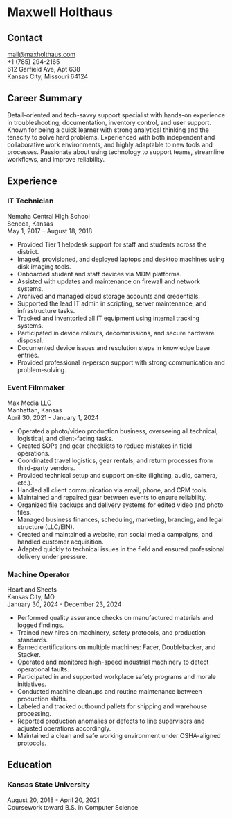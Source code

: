 # Maxwell Holthaus

## Contact

<mail@maxholthaus.com>  
+1 (785) 294-2165  
612 Garfield Ave, Apt 638  
Kansas City, Missouri 64124  

## Career Summary

Detail-oriented and tech-savvy support specialist with hands-on experience in troubleshooting, documentation, inventory control, and user support. Known for being a quick learner with strong analytical thinking and the tenacity to solve hard problems. Experienced with both independent and collaborative work environments, and highly adaptable to new tools and processes. Passionate about using technology to support teams, streamline workflows, and improve reliability.

## Experience

### IT Technician

Nemaha Central High School  
Seneca, Kansas  
May 1, 2017 – August 18, 2018  

- Provided Tier 1 helpdesk support for staff and students across the district.
- Imaged, provisioned, and deployed laptops and desktop machines using disk imaging tools.
- Onboarded student and staff devices via MDM platforms.
- Assisted with updates and maintenance on firewall and network systems.
- Archived and managed cloud storage accounts and credentials.
- Supported the lead IT admin in scripting, server maintenance, and infrastructure tasks.
- Tracked and inventoried all IT equipment using internal tracking systems.
- Participated in device rollouts, decommissions, and secure hardware disposal.
- Documented device issues and resolution steps in knowledge base entries.
- Provided professional in-person support with strong communication and problem-solving.

### Event Filmmaker

Max Media LLC  
Manhattan, Kansas  
April 30, 2021 - January 1, 2024  

- Operated a photo/video production business, overseeing all technical, logistical, and client-facing tasks.
- Created SOPs and gear checklists to reduce mistakes in field operations.
- Coordinated travel logistics, gear rentals, and return processes from third-party vendors.
- Provided technical setup and support on-site (lighting, audio, camera, etc.).
- Handled all client communication via email, phone, and CRM tools.
- Maintained and repaired gear between events to ensure reliability.
- Organized file backups and delivery systems for edited video and photo files.
- Managed business finances, scheduling, marketing, branding, and legal structure (LLC/EIN).
- Created and maintained a website, ran social media campaigns, and handled customer acquisition.
- Adapted quickly to technical issues in the field and ensured professional delivery under pressure.

### Machine Operator

Heartland Sheets  
Kansas City, MO  
January 30, 2024 - December 23, 2024  

- Performed quality assurance checks on manufactured materials and logged findings.
- Trained new hires on machinery, safety protocols, and production standards.
- Earned certifications on multiple machines: Facer, Doublebacker, and Stacker.
- Operated and monitored high-speed industrial machinery to detect operational faults.
- Participated in and supported workplace safety programs and morale initiatives.
- Conducted machine cleanups and routine maintenance between production shifts.
- Labeled and tracked outbound pallets for shipping and warehouse processing.
- Reported production anomalies or defects to line supervisors and adjusted operations accordingly.
- Maintained a clean and safe working environment under OSHA-aligned protocols.

## Education

### Kansas State University

August 20, 2018 - April 20, 2021  
Coursework toward B.S. in Computer Science  
